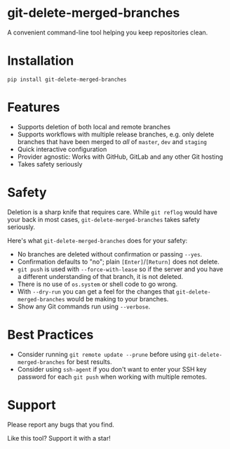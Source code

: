 # git-delete-merged-branches

A convenient command-line tool helping you keep repositories clean.


# Installation

```console
pip install git-delete-merged-branches
```


# Features

- Supports deletion of both local and remote branches
- Supports workflows with multiple release branches, e.g. only delete branches that have been merged to *all* of `master`, `dev`  and `staging`
- Quick interactive configuration
- Provider agnostic: Works with GitHub, GitLab and any other Git hosting
- Takes safety seriously


# Safety

Deletion is a sharp knife that requires care.
While `git reflog` would have your back in most cases,
`git-delete-merged-branches` takes safety seriously.

Here's what `git-delete-merged-branches` does for your safety:
- No branches are deleted without confirmation or passing `--yes`.
- Confirmation defaults to "no"; plain `[Enter]`/`[Return]` does not delete.
- `git push` is used with `--force-with-lease` so if the server and you have a different understanding of that branch, it is not deleted.
- There is no use of `os.system` or shell code to go wrong.
- With `--dry-run` you can get a feel for the changes that `git-delete-merged-branches` would be making to your branches.
- Show any Git commands run using `--verbose`.


# Best Practices

- Consider running `git remote update --prune` before using `git-delete-merged-branches` for best results.
- Consider using `ssh-agent` if you don't want to enter your SSH key password for each `git push` when working with multiple remotes.


# Support

Please report any bugs that you find.

Like this tool?  Support it with a star!
